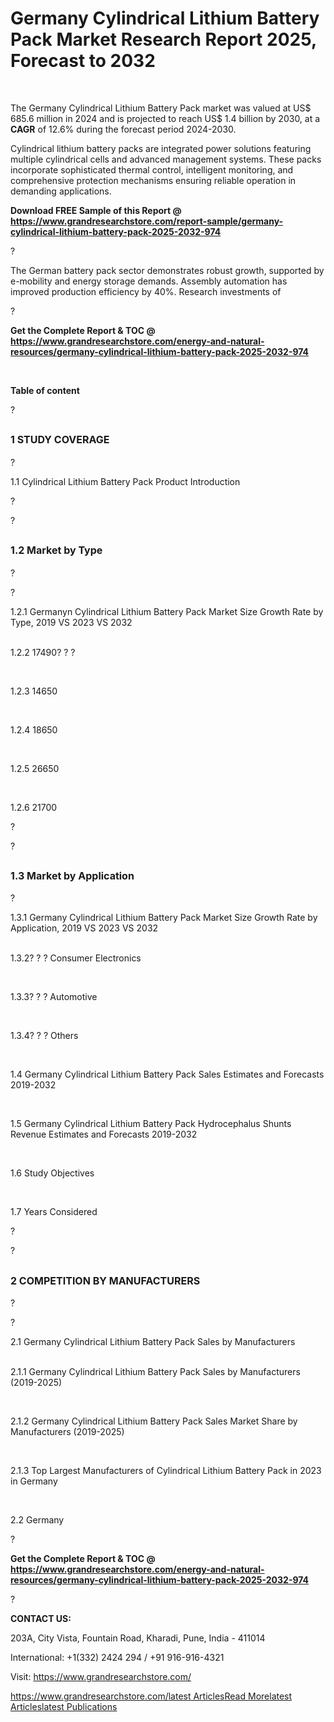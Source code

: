 <h1>Germany Cylindrical Lithium Battery Pack Market Research Report 2025, Forecast to 2032</h1><br/><p>The Germany Cylindrical Lithium Battery Pack market was valued at US$ 685.6 million in 2024 and is projected to reach US$ 1.4 billion by 2030, at a <strong>CAGR</strong> of 12.6% during the forecast period 2024-2030.</p>
 
 
 
 <p>Cylindrical lithium battery packs are integrated power solutions featuring multiple cylindrical cells and advanced management systems. These packs incorporate sophisticated thermal control, intelligent monitoring, and comprehensive protection mechanisms ensuring reliable operation in demanding applications.</p>
 
 
 
 <div><b>Download FREE Sample of this Report @ <a href="https://www.grandresearchstore.com/report-sample/germany-cylindrical-lithium-battery-pack-2025-2032-974">https://www.grandresearchstore.com/report-sample/germany-cylindrical-lithium-battery-pack-2025-2032-974</a></b></div>
 
 
 
 <p>? </p>
 
 
 
 <p>The German battery pack sector demonstrates robust growth, supported by e-mobility and energy storage demands. Assembly automation has improved production efficiency by 40%. Research investments of</p>
 
 
 
 <p>? </p>
 
 
 
 <div><b>Get the Complete Report & TOC @ <a href="https://www.grandresearchstore.com/energy-and-natural-resources/germany-cylindrical-lithium-battery-pack-2025-2032-974">https://www.grandresearchstore.com/energy-and-natural-resources/germany-cylindrical-lithium-battery-pack-2025-2032-974</a></b></div>
 
 
 
 <p><br />
 
 <b>Table of content</b></p>
 
 
 
 <p>? </p>
 
 
 
 <h2><span style="font-size:16px"><strong>1 STUDY COVERAGE</strong></span></h2>
 
 
 
 <p>? </p>
 
 
 
 <p>1.1 Cylindrical Lithium Battery Pack Product Introduction</p>
 
 
 
 <p>? </p>
 
 
 
 <p>? </p>
 
 
 
 <h2><span style="font-size:16px"><strong>1.2 Market by Type</strong></span></h2>
 
 
 
 <p>? </p>
 
 
 
 <p>? </p>
 
 
 
 <p>1.2.1 Germanyn Cylindrical Lithium Battery Pack Market Size Growth Rate by Type, 2019 VS 2023 VS 2032<br />
 
 <br />
 
 1.2.2 17490? ? ? <br />
 
 <br />
 
 1.2.3 14650<br />
 
 <br />
 
 1.2.4 18650<br />
 
 <br />
 
 1.2.5 26650<br />
 
 <br />
 
 1.2.6 21700<br />
 
 ? </p>
 
 
 
 <p>? </p>
 
 
 
 <h2><span style="font-size:16px"><strong>1.3 Market by Application</strong></span></h2>
 
 
 
 <p>? </p>
 
 
 
 <p>1.3.1 Germany Cylindrical Lithium Battery Pack Market Size Growth Rate by Application, 2019 VS 2023 VS 2032<br />
 
 <br />
 
 1.3.2? ? ? Consumer Electronics<br />
 
 <br />
 
 1.3.3? ? ? Automotive<br />
 
 <br />
 
 1.3.4? ? ? Others<br />
 
 <br />
 
 1.4 Germany Cylindrical Lithium Battery Pack Sales Estimates and Forecasts 2019-2032<br />
 
 <br />
 
 1.5 Germany Cylindrical Lithium Battery Pack Hydrocephalus Shunts Revenue Estimates and Forecasts 2019-2032<br />
 
 <br />
 
 1.6 Study Objectives<br />
 
 <br />
 
 1.7 Years Considered</p>
 
 
 
 <p>? </p>
 
 
 
 <p>? </p>
 
 
 
 <h2><span style="font-size:16px"><strong>2 COMPETITION BY MANUFACTURERS</strong></span></h2>
 
 
 
 <p>? </p>
 
 
 
 <p>? </p>
 
 
 
 <p>2.1 Germany Cylindrical Lithium Battery Pack Sales by Manufacturers<br />
 
 <br />
 
 2.1.1 Germany Cylindrical Lithium Battery Pack Sales by Manufacturers (2019-2025)<br />
 
 <br />
 
 2.1.2 Germany Cylindrical Lithium Battery Pack Sales Market Share by Manufacturers (2019-2025)<br />
 
 <br />
 
 2.1.3 Top Largest Manufacturers of Cylindrical Lithium Battery Pack in 2023 in Germany<br />
 
 <br />
 
 2.2 Germany</p>
 
 
 
 <p>? </p>
 
 
 
 <div><b>Get the Complete Report & TOC @ <a href="https://www.grandresearchstore.com/energy-and-natural-resources/germany-cylindrical-lithium-battery-pack-2025-2032-974">https://www.grandresearchstore.com/energy-and-natural-resources/germany-cylindrical-lithium-battery-pack-2025-2032-974</a></b></div>
 
 
 
 <p>? </p>
 
 
 
 <p><b>CONTACT US:</b><br />
 
 203A, City Vista, Fountain Road, Kharadi, Pune, India - 411014<br />
 
 International: +1(332) 2424 294 / +91 916-916-4321<br />
 
 Visit: <a href="https://www.grandresearchstore.com/">https://www.grandresearchstore.com/</a><br />
 
 <a href="https://gyeongbokgung.com">https://www.grandresearchstore.com/</a><a href="https://hallyeomaritime.com">latest Articles</a><a href="https://jingwansa.com">Read More</a><a href="https://nguoiviet.jp/">latest Articles</a><a href="https://www.intelmarketresearch.com/">latest Publications</a></p>